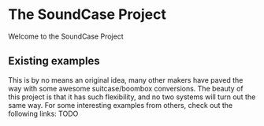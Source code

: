 # The SoundCase Project

Welcome to the SoundCase Project


## Existing examples
This is by no means an original idea, many other makers have paved the way with some awesome suitcase/boombox conversions. The beauty of this project is that it has such flexibility, and no two systems will turn out the same way. For some interesting examples from others, check out the following links:
TODO

